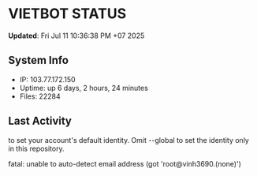 # VIETBOT STATUS
**Updated**: Fri Jul 11 10:36:38 PM +07 2025

## System Info
- IP: 103.77.172.150
- Uptime: up 6 days, 2 hours, 24 minutes
- Files: 22284

## Last Activity

to set your account's default identity.
Omit --global to set the identity only in this repository.

fatal: unable to auto-detect email address (got 'root@vinh3690.(none)')
